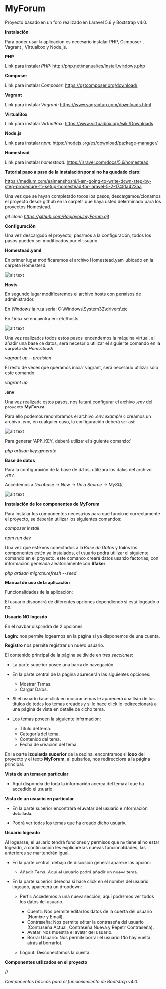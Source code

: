 # MyForum
Proyecto basado en un foro realizado en Laravel 5.6 y Bootstrap v4.0.

**Instalación**

Para poder usar la aplicacion es necesario instalar PHP, Composer , Vagrant , Virtualbox y Node.js.

**PHP**

Link para instalar _PHP:_ http://php.net/manual/es/install.windows.php

**Composer**

Link para instalar _Composer:_ https://getcomposer.org/download/

**Vagrant**

Link para instalar _Vagrant:_ https://www.vagrantup.com/downloads.html

**VirtualBox**

Link para instalar _VirtualBox:_ https://www.virtualbox.org/wiki/Downloads

**Node.js**

Link para instalar _npm:_ https://nodejs.org/es/download/package-manager/

**Homestead**

Link para instalar _homestead:_ https://laravel.com/docs/5.6/homestead

**Tutorial paso a paso de la instalación por si no ha quedado claro:**

https://medium.com/eaimanshoshi/i-am-going-to-write-down-step-by-step-procedure-to-setup-homestead-for-laravel-5-2-17491a423aa

Una vez que se hayan completado todos los pasos, descargamos/clonamos el proyecto desde github en la carpeta que haya usted determinado para los proyectos Homestead.

_git clone https://github.com/Raojayou/myForum.git_

**Configuración**

Una vez descargado el proyecto, pasamos a la configuración, todos los pasos pueden ser modificados por el usuario.

**Homestead.yaml**

En primer lugar modificaremos el archivo Homestead.yaml ubicado en la carpeta Homestead.

![alt text](https://i.imgur.com/6us8WUV.jpg)

**Hosts**

En segundo lugar modificaremos el archivo hosts con permisos de administrador.

En _Windows_ la ruta sería: C:\Windows\System32\drivers\etc

En _Linux_ se encuentra en: etc/hosts

![alt text](https://i.imgur.com/JDU3V1s.jpg)

Una vez realizados todos estos pasos, encendemos la máquina virtual, al añadir una base de datos, será necesario utilizar el siguiente comando en la carpeta de _Homestead:_

_vagrant up --provision_

El resto de veces que queramos iniciar vagrant, será necesario utilizar sólo este comando:

_vagrant up_

**.env**

Una vez realizado estos pasos, nos faltará configurar el archivo _.env_ del proyecto **MyForum.** 

Para ello podemos renombramos el archivo _.env.example_ o creamos un archivo _.env_, en cualquier caso, la configuración deberá ser así:

![alt text](https://i.imgur.com/7Dwdn6T.jpg)

Para generar 'APP_KEY, deberá utilizar el siguiente comando:'

_php artisan key:generate_

**Base de datos**

Para la configuración de la base de datos, utilizará los datos del archivo _.env._

Accedemos a _Database -> New -> Data Source -> MySQL_

![alt text](https://i.imgur.com/LAVIlFw.jpg)

**Instalación de los componentes de MyForum**

Para instalar los componentes necesarios para que funcione correctamente el proyecto, se deberán utilizar los siguientes comandos:

_composer install_

_npm run dev_

Una vez que estemos conectados a la _Base de Datos_ y todos los componentes estén ya instalados, el usuario podrá utilizar el siguiente comando en el proyecto, este comando creará datos usando factorías, con información generada aleatoriamente con **$faker**.

_php artisan migrate:refresh --seed_

**Manual de uso de la aplicación**

Funcionalidades de la aplicación:

El usuario dispondrá de diferentes opciones dependiendo si está logeado o no.

**Usuario NO logeado**

En el navbar dispondrá de 2 opciones:

**Login:** nos permite logearnos en la página si ya disponemos de una cuenta.

**Registro** nos permite registrar un nuevo usuario.

El contenido principal de la página se divide en _tres secciones_:

* La parte superior posee una barra de navegación.

* En la parte central de la página aparecerán las siguientes opciones:
    * Mostrar Temas.
    * Cargar Datos.
* Si el usuario hace click en mostrar temas le aparecerá una lista de los títulos de todos los temas creados y si le hace click lo redireccionará a una página de vista en detalle de dicho tema.

* Los temas poseen la siguiente información:

    * Título del tema.
    * Categoría del tema.
    * Contenido del tema.
    * Fecha de creación del tema.
    
En la parte **izquierda superior** de la página, encontramos el **logo** del proyecto y el texto **MyForum**, al pulsarlos, nos redirecciona a la página principal.

**Vista de un tema en particular**

* Aquí dispondrá de toda la información acerca del tema al que ha accedido el usuario.

**Vista de un usuario en particular**

* En la parte superior encontrará el avatar del usuario e información detallada.

* Podrá ver todos los temas que ha creado dicho usuario.

**Usuario logeado**

Al logearse, el usuario tendrá funciones y permisos que no tiene al no estar logeado, a continuación les explicaré las nuevas funcionalidades, las anteriores se mantendrán igual.

* En la parte central, debajo de discusión general aparece las opción:

    * Añadir Tema. Aquí el usuario podrá añadir un nuevo tema.
    
    
* En la parte superior derecha si hace click en el nombre del usuario logeado, aparecerá un dropdown:
    
    * Perfil: Accedemos a una nueva sección, aquí podremos ver todos los datos del usuario.
            
       * Cuenta: Nos permite editar los datos de la cuenta del usuario (Nombre y Email).
       * Contraseña: Nos permite editar la contraseña del usuario (Contraseña Actual, Contraseña Nueva y Repetir Contraseña).
       * Avatar: Nos muestra el avatar del usuario.
       * Borrar Usuario: Nos permite borrar el usuario (No hay vuelta atrás al borrarlo).
            
    * Logout: Desconectamos la cuenta.

**Componentes utilizados en el proyecto**

//

_Componentes básicos para el funcionamiento de Bootstrap v4.0._

